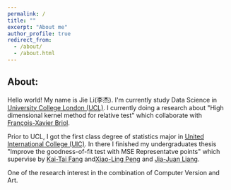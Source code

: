 ```yaml
---
permalink: /
title: ""
excerpt: "About me"
author_profile: true
redirect_from: 
  - /about/
  - /about.html
---
```



## About:

Hello world! My name is Jie Li(李杰). I'm currently study Data Science in [University College London (UCL)](https://www.ucl.ac.uk/statistics/). I currently doing a research about "High dimensional kernel method for relative test" which collaborate with [François-Xavier Briol](https://fxbriol.github.io). 

Prior to UCL, I got the first class degree of statistics major in [United International College (UIC)](https://dst.uic.edu.cn/stat/). In there I finished my undergraduates thesis "Improve the goodness-of-fit test with MSE Representatve points" which supervise by [Kai-Tai Fang](https://uic.edu.cn/faculty.htm#/ktfang/cn) and[Xiao-Ling Peng](https://faculty-en.uic.edu.cn/xlpeng/zh_CN/index.htm) and [Jia-Juan Liang](https://uic.edu.cn/faculty.htm#/jiajuanliang/cn). 

One of the research interest in the combination of Computer Version and Art. 




